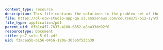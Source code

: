 ```yaml
---
content_type: resource
description: This file contains the solutions to the problem set of the course.
file: https://ol-ocw-studio-app-qa.s3.amazonaws.com/courses/5-512-synthetic-organic-chemistry-ii-spring-2005/f3acea5bb1560456120a365e5f523b39_ps7_soln_5_01.pdf
file_type: application/pdf
parent_uid: 0fb1c4f7-7637-4160-6352-e8ba33dd92f0
resourcetype: Document
title: ps7_soln_5_01.pdf
uid: f3acea5b-b156-0456-120a-365e5f523b39
---
```

